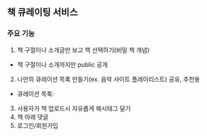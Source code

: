 ## 책 큐레이팅 서비스

### 주요 기능

1. 책 구절이나 소개글만 보고 책 선택하기(비밀 책 개념)
  * 책 구절이나 소개까지만 public 공개
2. 나만의 큐레이션 목록 만들기(ex. 음악 사이트 플레이리스트) 공유, 추천용
  * 큐레이션 목록:
3. 사용자가 책 업로드시 자유롭게 해시태그 달기
4. 책 아래 댓글
5. 로그인/회원가입
